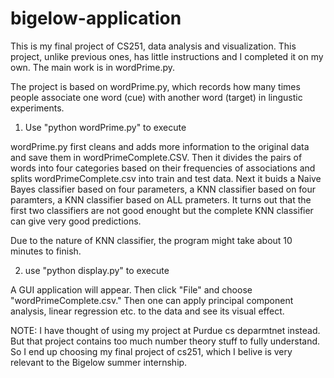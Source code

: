 # bigelow-application

This is my final project of CS251, data analysis and visualization. This project, unlike previous ones, has little instructions 
and I completed it on my own. The main work is in wordPrime.py. 

The project is based on wordPrime.py, which records how many times people associate one word (cue) with another word (target)
in lingustic experiments. 

1)  Use "python wordPrime.py" to execute 


wordPrime.py first cleans and adds more information to the original data and save them in wordPrimeComplete.CSV. Then it 
divides the pairs of words into four categories based on their frequencies of associations and splits wordPrimeComplete.csv
into train and test data. Next it buids a Naive Bayes classifier based on four parameters, a KNN classifier based on four 
paramters, a KNN classifier based on ALL prameters. It turns out that the first two classifiers are not good enought but 
the complete KNN classifier can give very good predictions. 

Due to the nature of KNN classifier, the program might take about 10 minutes to finish. 


2) use "python display.py" to execute 

A GUI application will appear. Then click "File" and choose "wordPrimeComplete.csv." Then one can apply principal component 
analysis, linear regression etc. to the data and see its visual effect.

NOTE: I have thought of using my project at Purdue cs deparmtnet instead. But that project contains too much number theory 
stuff to fully understand. So I end up choosing my final project of cs251, which I belive is very relevant to the Bigelow 
summer internship. 
